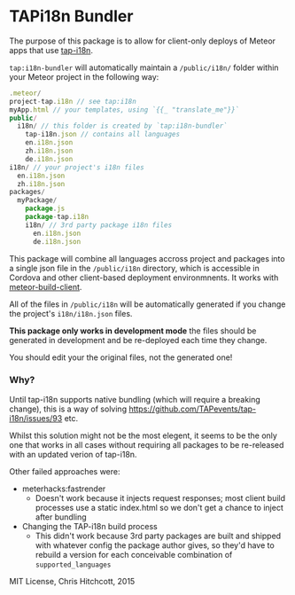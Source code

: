 # TAPi18n Bundler

The purpose of this package is to allow for client-only deploys of Meteor apps that use [tap-i18n](http://github.com/tapevents/tap-i18n).

`tap:i18n-bundler` will automatically maintain a `/public/i18n/` folder within your Meteor project in the following way:

```javascript
.meteor/
project-tap.i18n // see tap:i18n
myApp.html // your templates, using `{{_ "translate_me"}}`
public/
  i18n/ // this folder is created by `tap:i18n-bundler`
    tap-i18n.json // contains all languages
    en.i18n.json
    zh.i18n.json
    de.i18n.json
i18n/ // your project's i18n files
  en.i18n.json
  zh.i18n.json
packages/
  myPackage/
    package.js
    package-tap.i18n
    i18n/ // 3rd party package i18n files
      en.i18n.json
      de.i18n.json
```

This package will combine all languages accross project and packages into a single json file in the `/public/i18n` directory, which is accessible in Cordova and other client-based deployment environmnents. It works with [meteor-build-client](https://github.com/frozeman/meteor-build-client).

All of the files in `/public/i18n` will be automatically generated if you change the project's `i18n/i18n.json` files.

**This package only works in development mode** the files should be generated in development and be re-deployed each time they change.

You should edit your the original files, not the generated one!

### Why?

Until tap-i18n supports native bundling (which will require a breaking change), this is a way of solving https://github.com/TAPevents/tap-i18n/issues/93 etc.

Whilst this solution might not be the most elegent, it seems to be the only one that works in all cases without requiring all packages to be re-released with an updated verion of tap-i18n.

Other failed approaches were:

* meterhacks:fastrender
  * Doesn't work because it injects request responses; most client build processes use a static index.html so we don't get a chance to inject after bundling
* Changing the TAP-i18n build process
  * This didn't work because 3rd party packages are built and shipped with whatever config the package author gives, so they'd have to rebuild a version for each conceivable combination of `supported_languages`


MIT License, Chris Hitchcott, 2015

